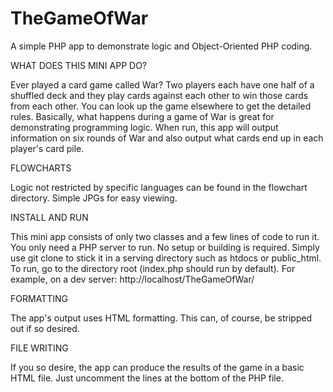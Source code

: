 TheGameOfWar
============

A simple PHP app to demonstrate logic and Object-Oriented PHP coding.

WHAT DOES THIS MINI APP DO?

Ever played a card game called War? Two players each have one half of a shuffled deck and they play cards against each other to win those cards from each other. You can look up the game elsewhere to get the detailed rules. Basically, what happens during a game of War is great for demonstrating programming logic. When run, this app will output information on six rounds of War and also output what cards end up in each player's card pile.

FLOWCHARTS

Logic not restricted by specific languages can be found in the flowchart directory.
Simple JPGs for easy viewing.

INSTALL AND RUN

This mini app consists of only two classes and a few lines of code to run it.
You only need a PHP server to run. No setup or building is required.
Simply use git clone to stick it in a serving directory such as htdocs or public_html.
To run, go to the directory root (index.php should run by default).
For example, on a dev server: http://localhost/TheGameOfWar/

FORMATTING

The app's output uses HTML formatting. This can, of course, be stripped out if so desired.

FILE WRITING

If you so desire, the app can produce the results of the game in a basic HTML file.
Just uncomment the lines at the bottom of the PHP file.
